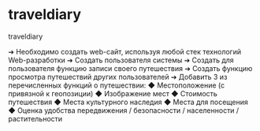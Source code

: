 # traveldiary
traveldiary


➔	Необходимо создать web-сайт, используя любой стек технологий Web-разработки
➔	Создать пользователя системы
➔	Создать для пользователя функцию записи своего путешествия
➔	Создать функцию просмотра путешествий других пользователей
➔	Добавить 3 из перечисленных функций о путешествии:
◆	Местоположение (с привязной к геопозиции)
◆	Изображение мест
◆	Стоимость путешествия
◆	Места культурного наследия
◆	Места для посещения
◆	Оценка удобства передвижения / безопасности / населенности / растительности  

